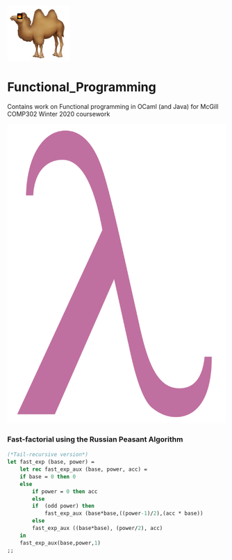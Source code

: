 ![](img/CHAMEAU.png)

# Functional_Programming
Contains work on Functional programming in OCaml (and Java) for McGill COMP302 Winter 2020 coursework

![](Lambda-letter-lowercase-symbol.svg)

### Fast-factorial using the Russian Peasant Algorithm 
```ml
(*Tail-recursive version*)
let fast_exp (base, power) = 
    let rec fast_exp_aux (base, power, acc) = 
    if base = 0 then 0 
    else 
        if power = 0 then acc  
        else 
        if  (odd power) then 
            fast_exp_aux (base*base,((power-1)/2),(acc * base)) 
        else 
        fast_exp_aux ((base*base), (power/2), acc)
    in 
    fast_exp_aux(base,power,1)
;; 

```

